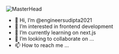 ![MasterHead](https://www.charpeni.com/static/images/arrow-functions-in-class-properties-might-not-be-as-great-as-we-think/banner.gif)
- 👋 Hi, I’m @engineersudipta2021
- 👀 I’m interested in frontend development
- 🌱 I’m currently learning on next.js
- 💞️ I’m looking to collaborate on ...
- 📫 How to reach me ...

<!---
engineersudipta2021/engineersudipta2021 is a ✨ special ✨ repository because its `README.md` (this file) appears on your GitHub profile.
You can click the Preview link to take a look at your changes.
--->
